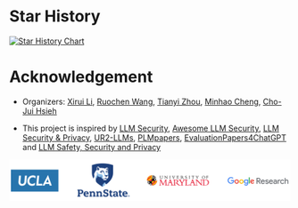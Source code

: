 # Star History

[![Star History Chart](https://api.star-history.com/svg?repos=xirui-li/attacks-on-LLMs&type=Date)](https://star-history.com/#xirui-li/attacks-on-LLMs&Date)

# Acknowledgement

- Organizers: [Xirui Li](https://xirui-li.github.io/), [Ruochen Wang](https://ruocwang.github.io/), [Tianyi Zhou](https://tianyizhou.github.io/), [Minhao Cheng](https://cmhcbb.github.io/), [Cho-Jui Hsieh](https://web.cs.ucla.edu/~chohsieh/)

- This project is inspired by [LLM Security](https://llmsecurity.net/), [Awesome LLM Security](https://github.com/corca-ai/awesome-llm-security), [LLM Security & Privacy](https://github.com/chawins/llm-sp), [UR2-LLMs](https://github.com/jxzhangjhu/Awesome-LLM-Uncertainty-Reliability-Robustness), [PLMpapers](https://github.com/thunlp/PLMpapers), [EvaluationPapers4ChatGPT](https://github.com/THU-KEG/EvaluationPapers4ChatGPT) and [LLM Safety, Security and Privacy](https://github.com/ThuCCSLab/lm-ssp)

<p align="center"><img src="figure/logo.png" width="900" /></p>
